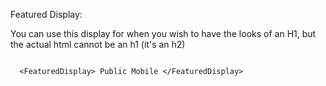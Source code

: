 Featured Display:

You can use this display for when you wish to have the looks of an H1, but the actual html cannot be an h1
(it's an h2)

```

  <FeaturedDisplay> Public Mobile </FeaturedDisplay>

```
